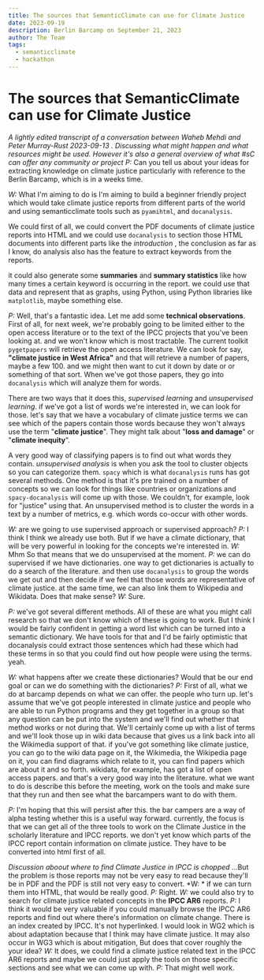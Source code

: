 ```yaml
---
title: The sources that SemanticClimate can use for Climate Justice
date: 2023-09-19
description: Berlin Barcamp on September 21, 2023 
author: The Team
tags:
  - semanticclimate
  - hackathon
---
```


# The sources that SemanticClimate can use for Climate Justice

*A lightly edited transcript of a conversation between Waheb Mehdi and Peter Murray-Rust 2023-09-13 . Discussing what might happen and what resources might be used. However it's also a general overview of what #sC can offer any community or project*
*P:* Can you tell us about your ideas for extracting knowledge on climate justice particularly with reference to the Berlin Barcamp, which is in a weeks time.

*W:* What I'm aiming to do is I'm aiming to build a beginner friendly project which would take climate justice reports from different parts of the world and using semanticclimate tools such as `pyamihtml`, and `docanalysis`.

We could first of all, we could convert the PDF documents of climate justice reports into HTML and we could use `docanalysis` to section those HTML documents into different parts like the *introduction* , the conclusion as far as I know, do analysis also has the feature to extract keywords from the reports.

it could also generate some **summaries** and **summary statistics** like how many times a certain keyword is occurring in the report.
we could use that data and represent that as graphs, using Python, using Python libraries like `matplotlib`, maybe something else.

*P:* Well, that's a fantastic idea.
Let me add some **technical observations**.
First of all, for next week, we're probably going to be limited either to the open access literature or to the text of the IPCC projects that you've been looking at. and we won't know which is most tractable. The current toolkit `pygetpapers` will retrieve the open access literature.
We can look for say, **"climate justice in West Africa"** and that will retrieve a number of papers, maybe a few 100.
and we might then want to cut it down by date or or something of that sort.
When we've got those papers, they go into `docanalysis` which will analyze them for words.

There are two ways that it does this, *supervised learning* and *unsupervised learning*.
if we've got a list of words we're interested in, we can look for those. let's say that we have a vocabulary of climate justice terms we can see which of the papers contain those words because they won't always use the term "**climate justice**".
They might talk about "**loss and damage**" or "**climate inequity**".

A very good way of classifying papers is to find out what words they contain.
*unsupervised analysis* is when you ask the tool to cluster objects so you can categorize them.
`spacy` which is what `docanalysis` runs has got several methods.
One method is that it's pre trained on a number of concepts so we can look for things like countries or organizations and `spacy-docanalysis` will come up with those.
We couldn't, for example, look for "justice" using that.
An unsupervised method is to cluster the words in a text by a number of metrics, e.g. which words co-occur with other words.

*W:* are we going to use supervised approach or supervised approach?
*P:* I think I think we already use both. But if we have a climate dictionary, that will be very powerful in looking for the concepts we're interested in.
*W:*  Mhm So that means that we do unsupervised at the moment.
*P:* we can do supervised if we have dictionaries. one way to get dictionaries is actually to do a search of the literature.
and then use `docanalysis` to group the words we get out and then decide if we feel that those words are representative of climate justice.
at the same time, we can also link them to Wikipedia and Wikidata.
Does that make sense?
*W:* Sure.

*P:* we've got several different methods. All of these are what you might call research so that we don't know which of these is going to work. But I think I would be fairly confident in getting a word list which can be turned into a semantic dictionary.
We have tools for that and I'd be fairly optimistic that docanalysis could extract those sentences which had these which had these terms in so that you could find out how people were using the terms.
yeah.

*W:* what happens after we create these dictionaries?
Would that be our end goal or can we do something with the dictionaries?
*P:* First of all, what we do at barcamp depends on what we can offer. the people who turn up.
let's assume that we've got people interested in climate justice and people who are able to run Python programs and they get together in a group so that any question can be put into the system and we'll find out whether that method works or not during that.
We'll certainly come up with a list of terms and we'll look those up in wiki data because that gives us a link back into all the Wikimedia support of that.
if you've got something like climate justice, you can go to the wiki data page on it, the Wikimedia, the Wikipedia page on it, you can find diagrams which relate to it, you can find papers which are about it and so forth.
wikidata, for example, has got a list of open access papers.
and that's a very good way into the literature. what we want to do is describe this before the meeting, work on the tools and make sure that they run and then see what the barcampers want to do with them. 

*P:*
I'm hoping that this will persist after this.
the bar campers are a way of alpha testing whether this is a useful way forward.
currently, the focus is that we can get all of the three tools to work on the Climate Justice in the scholarly literature and IPCC reports.
we don't yet know which parts of the IPCC report contain information on climate justice. They have to be converted into html first of all.

*Discussion aboout where to find Climate Justice in IPCC is chopped*
...But the problem is those reports may not be very easy to read because they'll be in PDF and the PDF is still not very easy to convert.
*W: * if we can turn them into HTML, that would be really good.
*P:* Right.
*W:* we could also try to search for climate justice related concepts in the **IPCC AR6** reports.
*P:* I think it would be very valuable if you could manually browse the IPCC AR6 reports and find out where there's information on climate change.
There is an index created by IPCC.
It's not hyperlinked.
I would look in WG2 which is about adaptation because that I think may have climate justice.
It may also occur in WG3 which is about mitigation,
But does that cover roughly the your idea?
*W:* It does, we could find a climate justice related text in the IPCC AR6 reports and maybe we could just apply the tools on those specific sections and see what we can come up with.
*P:* That might well work.
